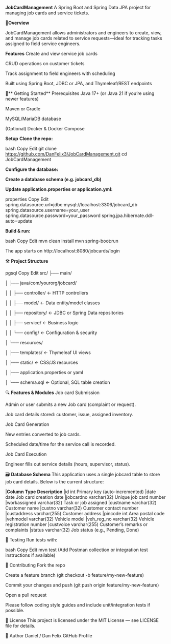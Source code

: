 **JobCardManagement**
A Spring Boot and Spring Data JPA project for managing job cards and service tickets.

📘**Overview**

JobCardManagement allows administrators and engineers to create, view, and manage job cards related to service requests—ideal for tracking tasks assigned to field service engineers.

**Features**
Create and view service job cards

CRUD operations on customer tickets

Track assignment to field engineers with scheduling

Built using Spring Boot, JDBC or JPA, and Thymeleaf/REST endpoints

🚀** Getting Started**
Prerequisites
Java 17+ (or Java 21 if you’re using newer features)

Maven or Gradle

MySQL/MariaDB database

(Optional) Docker & Docker Compose

**Setup**
**Clone the repo:**

bash
Copy
Edit
git clone https://github.com/DanFelix3/JobCardManagement.git
cd JobCardManagement

**Configure the database:**

**Create a database schema (e.g. jobcard_db)**

**Update application.properties or application.yml:**

properties
Copy
Edit
spring.datasource.url=jdbc:mysql://localhost:3306/jobcard_db
spring.datasource.username=your_user
spring.datasource.password=your_password
spring.jpa.hibernate.ddl-auto=update

**Build & run:**

bash
Copy
Edit
mvn clean install
mvn spring-boot:run

The app starts on http://localhost:8080/jobcards/login

🛠️ **Project Structure**

pgsql
Copy
Edit
src/
├── main/

│   ├── java/com/yourorg/jobcard/

│   │   ├── controller/    ← HTTP controllers

│   │   ├── model/         ← Data entity/model classes

│   │   ├── repository/    ← JDBC or Spring Data repositories

│   │   ├── service/       ← Business logic

│   │   └── config/        ← Configuration & security

│   └── resources/

│       ├── templates/     ← Thymeleaf UI views

│       ├── static/        ← CSS/JS resources

│       ├── application.properties or yaml

│       └── schema.sql     ← Optional, SQL table creation


🔍 **Features & Modules**
Job card Submission

Admin or user submits a new Job card (complaint or request).

Job card details stored: customer, issue, assigned inventory.

Job Card Generation

New entries converted to job cards.

Scheduled date/time for the service call is recorded.

Job Card Execution

Engineer fills out service details (hours, supervisor, status).

🗃️ **Database Schema**
This application uses a single jobcard table to store job card details. Below is the current structure:

|**Column**	       **Type**	        **Description**
|id	           int	        Primary key (auto-incremented)
|date	         date  	      Job card creation date
|jobcardno	   varchar(32)	Unique job card number
|workassigned	 varchar(32)	Task or job assigned
|custname      varchar(32)	Customer name
|custno	       varchar(32)	Customer contact number
|custaddress	 varchar(255)	Customer address
|pincode	     int	        Area postal code
|vehmodel	     varchar(32)	Vehicle model
|veh_reg_no	   varchar(32)	Vehicle registration number
|custvoice	   varchar(255)	Customer’s remarks or complaints
|status	       varchar(32)	Job status (e.g., Pending, Done)

🧪 Testing
Run tests with:

bash
Copy
Edit
mvn test
(Add Postman collection or integration test instructions if available)

🤝 Contributing
Fork the repo

Create a feature branch (git checkout -b feature/my-new-feature)

Commit your changes and push (git push origin feature/my-new-feature)

Open a pull request

Please follow coding style guides and include unit/integration tests if possible.

💼 License
This project is licensed under the MIT License — see LICENSE file for details.

👤 Author
Daniel / Dan Felix
GitHub Profile

